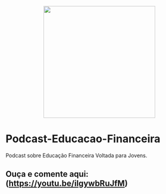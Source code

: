 <p align="center">
<img 
    src=""
    width="300"
/>
</p>

# Podcast-Educacao-Financeira
Podcast sobre Educação Financeira Voltada para Jovens.

## Ouça e comente aqui:(https://youtu.be/ilgywbRuJfM)
